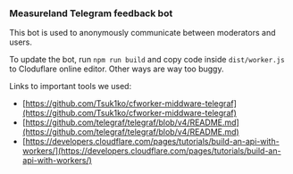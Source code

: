 ### Measureland Telegram feedback bot

This bot is used to anonymously communicate between moderators and users.

To update the bot, run `npm run build` and copy code inside `dist/worker.js` to Cloduflare online editor. Other ways are way too buggy.

Links to important tools we used:

- [https://github.com/Tsuk1ko/cfworker-middware-telegraf](https://github.com/Tsuk1ko/cfworker-middware-telegraf)
- [https://github.com/telegraf/telegraf/blob/v4/README.md](https://github.com/telegraf/telegraf/blob/v4/README.md)
- [https://developers.cloudflare.com/pages/tutorials/build-an-api-with-workers/](https://developers.cloudflare.com/pages/tutorials/build-an-api-with-workers/)
